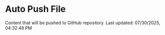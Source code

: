 # Auto Push File

Content that will be pushed to GitHub repository.
Last updated: 07/30/2025, 04:32:48 PM